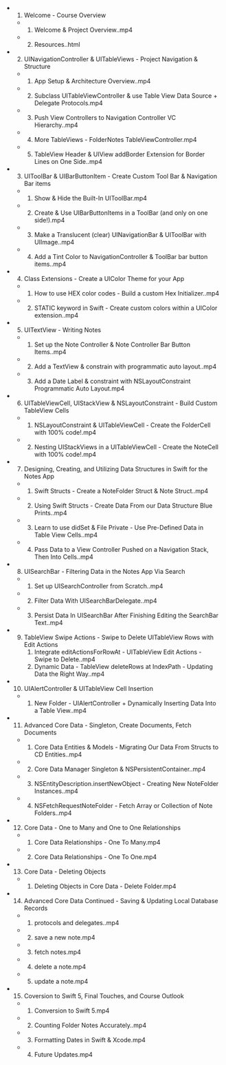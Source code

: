 - 1. Welcome - Course Overview
  - 1. Welcome & Project Overview..mp4
  - 2. Resources..html

- 2. UINavigationController & UITableViews - Project Navigation & Structure
  - 1. App Setup & Architecture Overview..mp4
  - 2. Subclass UITableViewController & use Table View Data Source + Delegate Protocols.mp4
  - 3. Push View Controllers to Navigation Controller VC Hierarchy..mp4
  - 4. More TableViews - FolderNotes TableViewController.mp4
  - 5. TableView Header & UIView addBorder Extension for Border Lines on One Side..mp4

- 3. UIToolBar & UIBarButtonItem - Create Custom Tool Bar & Navigation Bar items
  - 1. Show & Hide the Built-In UIToolBar.mp4
  - 2. Create & Use UIBarButtonItems in a ToolBar (and only on one side!).mp4
  - 3. Make a Translucent (clear) UINavigationBar & UIToolBar with UIImage..mp4
  - 4. Add a Tint Color to NavigationController & ToolBar bar button items..mp4

- 4. Class Extensions - Create a UIColor Theme for your App
  - 1. How to use HEX color codes - Build a custom Hex Initializer..mp4
  - 2. STATIC keyword in Swift - Create custom colors within a UIColor extension..mp4

- 5. UITextView - Writing Notes
  - 1. Set up the Note Controller & Note Controller Bar Button Items..mp4
  - 2. Add a TextView & constrain with programmatic auto layout..mp4
  - 3. Add a Date Label & constraint with NSLayoutConstraint  Programmatic Auto Layout.mp4

- 6. UITableViewCell, UIStackView & NSLayoutConstraint - Build Custom TableView Cells
  - 1. NSLayoutConstraint & UITableViewCell  - Create the FolderCell with 100% code!.mp4
  - 2. Nesting UIStackViews in a UITableViewCell  - Create the NoteCell with 100% code!.mp4

- 7. Designing, Creating, and Utilizing Data Structures in Swift for the Notes App
  - 1. Swift Structs - Create a NoteFolder Struct & Note Struct..mp4
  - 2. Using Swift Structs - Create Data From our Data Structure Blue Prints..mp4
  - 3. Learn to use didSet & File Private - Use Pre-Defined Data in Table View Cells..mp4
  - 4. Pass Data to a View Controller Pushed on a Navigation Stack, Then Into Cells..mp4

- 8. UISearchBar - Filtering Data in the Notes App Via Search
  - 1. Set up UISearchController from Scratch..mp4
  - 2. Filter Data With UISearchBarDelegate..mp4
  - 3. Persist Data In UISearchBar After Finishing Editing the SearchBar Text..mp4

- 9. TableView Swipe Actions - Swipe to Delete UITableView Rows with Edit Actions
        1. Integrate editActionsForRowAt - UITableView Edit Actions - Swipe to Delete..mp4
        2. Dynamic Data - TableView deleteRows at IndexPath - Updating Data the Right Way..mp4
- 10. UIAlertController & UITableView Cell Insertion
  - 1. New Folder - UIAlertController + Dynamically Inserting Data Into a Table View..mp4

- 11. Advanced Core Data - Singleton, Create Documents, Fetch Documents
  - 1. Core Data Entities & Models - Migrating Our Data From Structs to CD Entities..mp4
  - 2. Core Data Manager Singleton & NSPersistentContainer..mp4
  - 3. NSEntityDescription.insertNewObject - Creating New NoteFolder Instances..mp4
  - 4. NSFetchRequestNoteFolder - Fetch Array or Collection of Note Folders..mp4

- 12. Core Data - One to Many and One to One Relationships
  - 1. Core Data Relationships - One To Many.mp4
  - 2. Core Data Relationships - One To One.mp4

- 13. Core Data - Deleting Objects
  - 1. Deleting Objects in Core Data - Delete Folder.mp4

- 14. Advanced Core Data Continued - Saving & Updating Local Database Records
  - 1. protocols and delegates..mp4
  - 2. save a new note.mp4
  - 3. fetch notes.mp4
  - 4. delete a note.mp4
  - 5. update a note.mp4

- 15. Coversion to Swift 5, Final Touches, and Course Outlook
  - 1. Conversion to Swift 5.mp4
  - 2. Counting Folder Notes Accurately..mp4
  - 3. Formatting Dates in Swift & Xcode.mp4
  - 4. Future Updates.mp4

